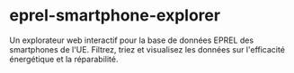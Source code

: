 # eprel-smartphone-explorer
Un explorateur web interactif pour la base de données EPREL des smartphones de l'UE. Filtrez, triez et visualisez les données sur l'efficacité énergétique et la réparabilité.

